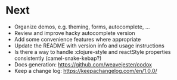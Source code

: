 # Next

* Organize demos, e.g. theming, forms, autocomplete, ...
* Review and improve hacky autocomplete version
* Add some convenience features where appropriate
* Update the README with version info and usage instructions
* Is there a way to handle :clojure-style and reactStyle properties
  consistently (camel-snake-kebap?)
* Docs generation: https://github.com/weavejester/codox
* Keep a change log: https://keepachangelog.com/en/1.0.0/
